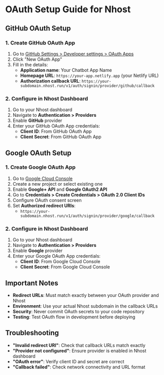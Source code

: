 # OAuth Setup Guide for Nhost

## **GitHub OAuth Setup**

### 1. Create GitHub OAuth App
1. Go to [GitHub Settings > Developer settings > OAuth Apps](https://github.com/settings/developers)
2. Click "New OAuth App"
3. Fill in the details:
   - **Application name**: Your Chatbot App Name
   - **Homepage URL**: `https://your-app.netlify.app` (your Netlify URL)
   - **Authorization callback URL**: `https://your-subdomain.nhost.run/v1/auth/signin/provider/github/callback`

### 2. Configure in Nhost Dashboard
1. Go to your Nhost dashboard
2. Navigate to **Authentication > Providers**
3. Enable **GitHub** provider
4. Enter your GitHub OAuth App credentials:
   - **Client ID**: From GitHub OAuth App
   - **Client Secret**: From GitHub OAuth App

## **Google OAuth Setup**

### 1. Create Google OAuth App
1. Go to [Google Cloud Console](https://console.cloud.google.com/)
2. Create a new project or select existing one
3. Enable **Google+ API** and **Google OAuth2 API**
4. Go to **Credentials > Create Credentials > OAuth 2.0 Client IDs**
5. Configure OAuth consent screen
6. Set **Authorized redirect URIs**:
   - `https://your-subdomain.nhost.run/v1/auth/signin/provider/google/callback`

### 2. Configure in Nhost Dashboard
1. Go to your Nhost dashboard
2. Navigate to **Authentication > Providers**
3. Enable **Google** provider
4. Enter your Google OAuth App credentials:
   - **Client ID**: From Google Cloud Console
   - **Client Secret**: From Google Cloud Console

## **Important Notes**

- **Redirect URLs**: Must match exactly between your OAuth provider and Nhost
- **Environment**: Use your actual Nhost subdomain in the callback URLs
- **Security**: Never commit OAuth secrets to your code repository
- **Testing**: Test OAuth flow in development before deploying

## **Troubleshooting**

- **"Invalid redirect URI"**: Check that callback URLs match exactly
- **"Provider not configured"**: Ensure provider is enabled in Nhost dashboard
- **"OAuth error"**: Verify client ID and secret are correct
- **"Callback failed"**: Check network connectivity and URL format

